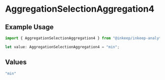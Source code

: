 # AggregationSelectionAggregation4

## Example Usage

```typescript
import { AggregationSelectionAggregation4 } from "@inkeep/inkeep-analytics/models/components";

let value: AggregationSelectionAggregation4 = "min";
```

## Values

```typescript
"min"
```